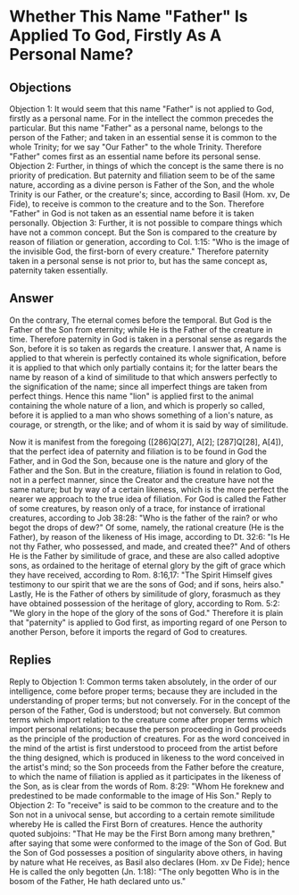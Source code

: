 # Whether This Name "Father" Is Applied To God, Firstly As A Personal Name?
## Objections
Objection 1: It would seem that this name "Father" is not applied to God, firstly as a personal name. For in the intellect the common precedes the particular. But this name "Father" as a personal name, belongs to the person of the Father; and taken in an essential sense it is common to the whole Trinity; for we say "Our Father" to the whole Trinity. Therefore "Father" comes first as an essential name before its personal sense.
Objection 2: Further, in things of which the concept is the same there is no priority of predication. But paternity and filiation seem to be of the same nature, according as a divine person is Father of the Son, and the whole Trinity is our Father, or the creature's; since, according to Basil (Hom. xv, De Fide), to receive is common to the creature and to the Son. Therefore "Father" in God is not taken as an essential name before it is taken personally.
Objection 3: Further, it is not possible to compare things which have not a common concept. But the Son is compared to the creature by reason of filiation or generation, according to Col. 1:15: "Who is the image of the invisible God, the first-born of every creature." Therefore paternity taken in a personal sense is not prior to, but has the same concept as, paternity taken essentially.
## Answer
On the contrary, The eternal comes before the temporal. But God is the Father of the Son from eternity; while He is the Father of the creature in time. Therefore paternity in God is taken in a personal sense as regards the Son, before it is so taken as regards the creature.
I answer that, A name is applied to that wherein is perfectly contained its whole signification, before it is applied to that which only partially contains it; for the latter bears the name by reason of a kind of similitude to that which answers perfectly to the signification of the name; since all imperfect things are taken from perfect things. Hence this name "lion" is applied first to the animal containing the whole nature of a lion, and which is properly so called, before it is applied to a man who shows something of a lion's nature, as courage, or strength, or the like; and of whom it is said by way of similitude.

Now it is manifest from the foregoing ([286]Q[27], A[2]; [287]Q[28], A[4]), that the perfect idea of paternity and filiation is to be found in God the Father, and in God the Son, because one is the nature and glory of the Father and the Son. But in the creature, filiation is found in relation to God, not in a perfect manner, since the Creator and the creature have not the same nature; but by way of a certain likeness, which is the more perfect the nearer we approach to the true idea of filiation. For God is called the Father of some creatures, by reason only of a trace, for instance of irrational creatures, according to Job 38:28: "Who is the father of the rain? or who begot the drops of dew?" Of some, namely, the rational creature (He is the Father), by reason of the likeness of His image, according to Dt. 32:6: "Is He not thy Father, who possessed, and made, and created thee?" And of others He is the Father by similitude of grace, and these are also called adoptive sons, as ordained to the heritage of eternal glory by the gift of grace which they have received, according to Rom. 8:16,17: "The Spirit Himself gives testimony to our spirit that we are the sons of God; and if sons, heirs also." Lastly, He is the Father of others by similitude of glory, forasmuch as they have obtained possession of the heritage of glory, according to Rom. 5:2: "We glory in the hope of the glory of the sons of God." Therefore it is plain that "paternity" is applied to God first, as importing regard of one Person to another Person, before it imports the regard of God to creatures.
## Replies
Reply to Objection 1: Common terms taken absolutely, in the order of our intelligence, come before proper terms; because they are included in the understanding of proper terms; but not conversely. For in the concept of the person of the Father, God is understood; but not conversely. But common terms which import relation to the creature come after proper terms which import personal relations; because the person proceeding in God proceeds as the principle of the production of creatures. For as the word conceived in the mind of the artist is first understood to proceed from the artist before the thing designed, which is produced in likeness to the word conceived in the artist's mind; so the Son proceeds from the Father before the creature, to which the name of filiation is applied as it participates in the likeness of the Son, as is clear from the words of Rom. 8:29: "Whom He foreknew and predestined to be made conformable to the image of His Son."
Reply to Objection 2: To "receive" is said to be common to the creature and to the Son not in a univocal sense, but according to a certain remote similitude whereby He is called the First Born of creatures. Hence the authority quoted subjoins: "That He may be the First Born among many brethren," after saying that some were conformed to the image of the Son of God. But the Son of God possesses a position of singularity above others, in having by nature what He receives, as Basil also declares (Hom. xv De Fide); hence He is called the only begotten (Jn. 1:18): "The only begotten Who is in the bosom of the Father, He hath declared unto us."
